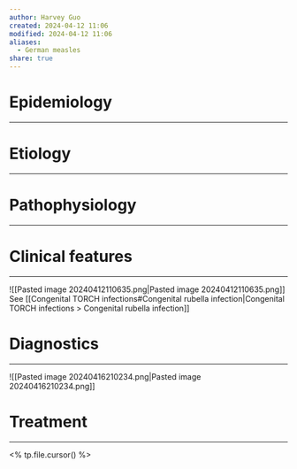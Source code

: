 ```yaml
---
author: Harvey Guo
created: 2024-04-12 11:06
modified: 2024-04-12 11:06
aliases:
  - German measles
share: true
---
```

# Epidemiology
---


# Etiology
---


# Pathophysiology
---


# Clinical features
---
![[Pasted image 20240412110635.png|Pasted image 20240412110635.png]]
See [[Congenital TORCH infections#Congenital rubella infection|Congenital TORCH infections > Congenital rubella infection]]
# Diagnostics
---
![[Pasted image 20240416210234.png|Pasted image 20240416210234.png]]

# Treatment
---
<% tp.file.cursor() %>
